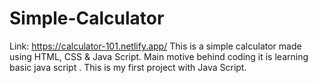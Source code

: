 # Simple-Calculator
Link: https://calculator-101.netlify.app/
This is a simple calculator made using HTML, CSS & Java Script.
Main motive behind coding it is learning basic java script .
This is my first project with Java Script.
